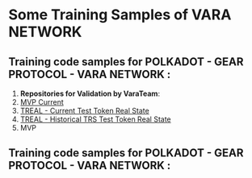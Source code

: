 # Some Training Samples of VARA NETWORK

## Training code samples for POLKADOT - GEAR PROTOCOL - VARA NETWORK : 
1. **Repositories for Validation by VaraTeam**:
2. [MVP Current](training/mvp)
3. [TREAL - Current Test Token Real State  ](https://github.com/StayGoldCrypto/TREAL/tree/main/training/mvp/backend-app/ttreal-token)
4. [TREAL - Historical TRS Test Token Real State ](samples/TRS-token-real-state/trs_token_vara)
5. MVP
   
## Training code samples for POLKADOT - GEAR PROTOCOL - VARA NETWORK : 
   
